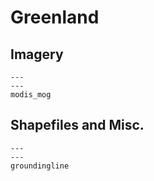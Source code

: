# Greenland


## Imagery

```{nbgallery}
---
---
modis_mog
```

## Shapefiles and Misc.

```{nbgallery}
---
---
groundingline
```
